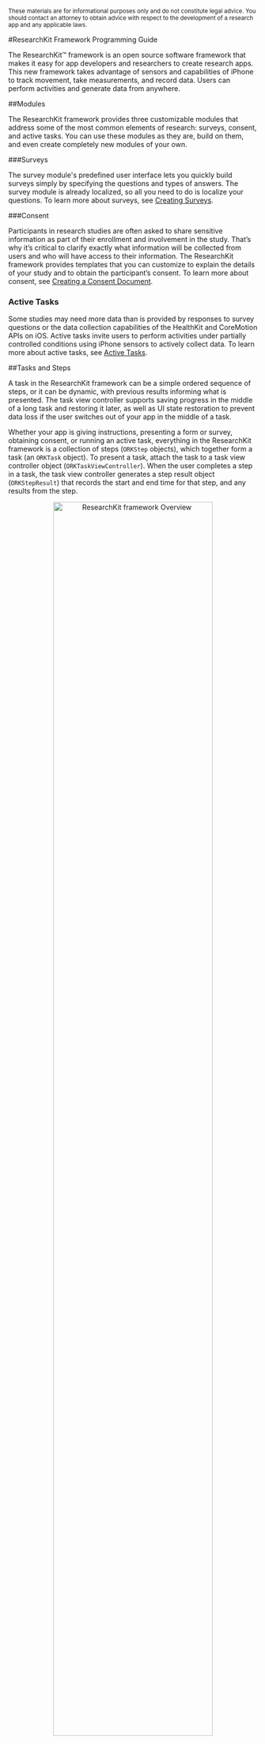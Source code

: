 #
<sub>These materials are for informational purposes only and do not constitute legal advice. You should contact an attorney to obtain advice with respect to the development of a research app and any applicable laws.</sub>

#ResearchKit Framework Programming Guide

The ResearchKit™ framework is an open source software framework that makes it easy
for app developers and researchers to create research apps. This new
framework takes advantage of sensors and capabilities of iPhone to
track movement, take measurements, and record data. Users can perform
activities and generate data from anywhere.

##Modules   

The ResearchKit framework provides three customizable modules that address some of
the most common elements of research: surveys, consent, and
active tasks. You can use these modules as they are, build on them,
and even create completely new modules of your own.

###Surveys

The survey module's predefined user interface lets you quickly build
surveys simply by specifying the questions and types of answers. The
survey module is already localized, so all you need to do is localize
your questions. To learn more about surveys, see [Creating Surveys](CreatingSurveys-template).

###Consent

Participants in research studies are often asked to share sensitive
information as part of their enrollment and involvement in the
study. That’s why it’s critical to clarify exactly what information
will be collected from users and who will have access to their
information. The ResearchKit framework provides templates that you can customize to
explain the details of your study and to obtain the participant’s
consent. To learn more about consent, see [Creating a Consent Document](InformedConsent-template).

### Active Tasks
Some studies may need more data than is provided by responses to survey questions or the data collection capabilities of the HealthKit and CoreMotion APIs on iOS. Active tasks invite users to perform activities under partially controlled conditions using iPhone sensors to actively collect data. To learn more
about active tasks, see [Active Tasks](ActiveTasks-template).

##Tasks and Steps

A task in the ResearchKit framework can be a simple ordered sequence of steps, or it
can be dynamic, with previous results informing what is presented. The
task view controller supports saving progress in the middle of a long
task and restoring it later, as well as UI state restoration to
prevent data loss if the user switches out of your app in the middle
of a task.

Whether your app is giving instructions, presenting a form or survey,
obtaining consent, or running an active task, everything in
the ResearchKit framework is a collection of steps (`ORKStep` objects), which
together form a task (an `ORKTask` object). To present a task,
attach the task to a task view controller object
(`ORKTaskViewController`). When the user completes a step in a task,
the task view controller generates a step result object
(`ORKStepResult`) that records the start and end time for that step,
and any results from the step.

<center><img src="overview.png" width="80%" alt="ResearchKit framework Overview"/></center>

In a simple app, you can build up your tasks directly in code, collect
the results, and serialize them to disk for later manual collection and
analysis. A large-scale deployment might dynamically download predefined
surveys from a server and deserialize them to produce a ResearchKit framework object
hierarchy. Similarly, results from tasks can be serialized and
uploaded to a server for later analysis.

##Current Limitations

The ResearchKit framework feature list will continue to grow as useful modules
are contributed by the community.  Keep in mind that the ResearchKit framework
currently doesn’t include:

* Background sensor data collection. APIs like HealthKit and
  CoreMotion on iOS already support this.
* Secure communication mechanisms between your app and your server; you will need to provide this.
* The ability to schedule surveys and active tasks for your
  participants.
* A defined data format for how the ResearchKit framework structured data is
  serialized. All the ResearchKit framework objects conform to the `NSSecureCoding`
  protocol, and sample code exists outside the framework for
  serializing objects to JSON.

You are responsible for complying with applicable law for each
territory in which the app is made available.

## Logging Level

The ResearchKit framework supports four logging levels, controlled by four preprocessor macros and their corresponding *`NSLog()`-like* logging macros:
* `ORK_LOG_LEVEL_NONE`
* `ORK_LOG_LEVEL_DEBUG`, `ORK_Log_Debug()`
* `ORK_LOG_LEVEL_WARNING`, `ORK_Log_Warning()`
* `ORK_LOG_LEVEL_ERROR`, `ORK_Log_Error()`

Setting the ResearchKit's framework `ORK_LOG_LEVEL_NONE` macro to `1` completely silences all ResearchKit logs, overriding any other specified log level. Setting `ORK_LOG_LEVEL_DEBUG`, `ORK_LOG_LEVEL_WARNING`, or `ORK_LOG_LEVEL_ERROR` to `1` enables logging at that level and at those of higher seriousness.

If you do not explicitly set a log level, `ORK_LOG_LEVEL_WARNING=1` is used by default.

You have to set any of these preprocessor macros in your ResearchKit subproject, not in your main project. Within *Xcode*, you can do so by setting any of them in the `Preprocessor Macros` list on the `Build Settings` of your `ResearchKit` framework target.

See these resources if you are using ResearchKit through CocoaPods and need to change the log level: [[1]](http://stackoverflow.com/a/30038120/269753) [[2]](http://www.mokacoding.com/blog/cocoapods-and-custom-build-configurations/).
